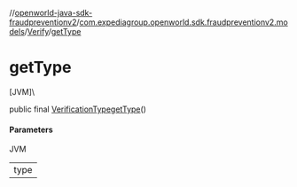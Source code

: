 //[openworld-java-sdk-fraudpreventionv2](../../../index.md)/[com.expediagroup.openworld.sdk.fraudpreventionv2.models](../index.md)/[Verify](index.md)/[getType](get-type.md)

# getType

[JVM]\

public final [VerificationType](../-verification-type/index.md)[getType](get-type.md)()

#### Parameters

JVM

| |
|---|
| type |
